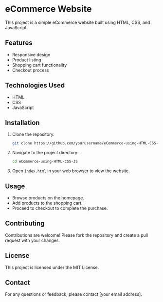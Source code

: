 # eCommerce Website

This project is a simple eCommerce website built using HTML, CSS, and JavaScript.

## Features

- Responsive design
- Product listing
- Shopping cart functionality
- Checkout process

## Technologies Used

- HTML
- CSS
- JavaScript

## Installation

1. Clone the repository:
    ```sh
    git clone https://github.com/yourusername/eCommerce-using-HTML-CSS-JS.git
    ```
2. Navigate to the project directory:
    ```sh
    cd eCommerce-using-HTML-CSS-JS
    ```
3. Open `index.html` in your web browser to view the website.

## Usage

- Browse products on the homepage.
- Add products to the shopping cart.
- Proceed to checkout to complete the purchase.

## Contributing

Contributions are welcome! Please fork the repository and create a pull request with your changes.

## License

This project is licensed under the MIT License.

## Contact

For any questions or feedback, please contact [your email address].
